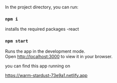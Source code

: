 

In the project directory, you can run:

### `npm i`

installs the required packages
-react

### `npm start`

Runs the app in the development mode.\
Open [http://localhost:3000](http://localhost:3000) to view it in your browser.

you can find this app running on 

https://warm-stardust-73e9a1.netlify.app


